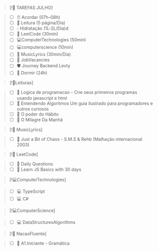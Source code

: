
> [!📅 TAREFAS JULHO]

> - [ ] ⏰ Acordar (07h–08h) 
> - [ ]  📖 Leitura (5 página/Dia) 
> - [ ] 💧 Hidratação (1L-2L/Dia)d
> - [ ] 🧮 LeetCode (30min)
> - [ ] 💻ComputerTechnologies (50min)
> - [ ] 💻computerscience (10min)
> - [ ] 🎼 MusicLyrics (30min/Dia) 
> - [ ] 💼 JobVacancies
> - [ ] 🛡️ Journey Backend Levty
> - [ ] 🌙 Dormir (24h)

> [!📖Leituras]

> - [ ] 📕 Logica de programacao - Crie seus primeiros programas usando javascript e html
> - [ ] 📘 Entendendo Algoritmos Um guia ilustrado para programadores e outros curiosos
> - [ ] 📙 O poder do Hábito
> - [ ] 📗 O Milagre Da Manhã

> [!🎼 MusicLyrics]

> - [ ] 🎼 Just a Bit of Chaos - S.M.S & Rehb (Malhação internacional 2003)


> [!🧮 LeetCode]

> - [ ] 🧮 Daily Questions
> - [ ] 🧮 Learn JS Basics with 30 days


> [!💻ComputerTechnologies]

> - [ ] 💻 TypeScript
> - [ ] 💻 C#



> [!💻ComputerScience]

> - [ ] 💻 DataStructuresAlgorithms



> [!📒 NacaoFluente]

> - [ ] 📒 A1.Iniciante - Gramática


